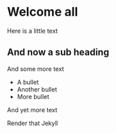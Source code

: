 # Welcome all

Here is a little text

## And now a sub heading

And some more text 

-  A bullet
- Another bullet
- More bullet



And yet more text


Render that Jekyll

